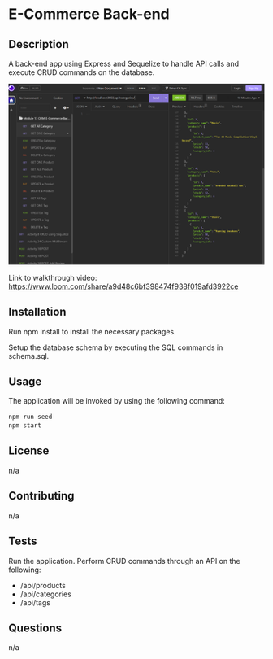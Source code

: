 # E-Commerce Back-end

## Description

A back-end app using Express and Sequelize to handle API calls and execute CRUD commands on the database.

![Screenshot](/assets/Insomnia_Screenshot.png)

Link to walkthrough video: https://www.loom.com/share/a9d48c6bf398474f938f019afd3922ce


## Installation
Run npm install to install the necessary packages.

Setup the database schema by executing the SQL commands in schema.sql.

## Usage
The application will be invoked by using the following command:

```bash
npm run seed
npm start
```

## License
n/a

## Contributing
n/a

## Tests
Run the application.
Perform CRUD commands through an API on the following:
- /api/products
- /api/categories
- /api/tags

## Questions
n/a
